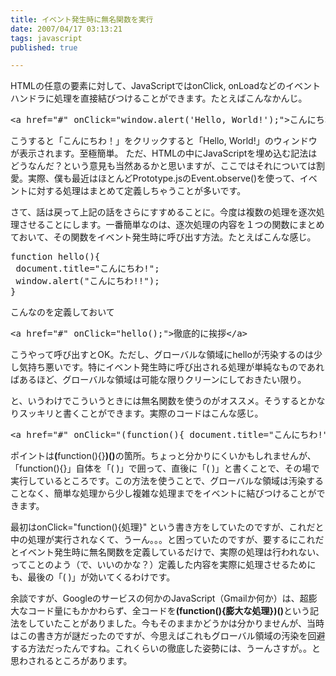 ```yaml
---
title: イベント発生時に無名関数を実行
date: 2007/04/17 03:13:21
tags: javascript
published: true

---
```


<p>
HTMLの任意の要素に対して、JavaScriptではonClick, onLoadなどのイベントハンドラに処理を直接結びつけることができます。たとえばこんなかんじ。
</p>

<p>
<pre>
&lt;a href="#" onClick="window.alert('Hello, World!');"&gt;こんにちわ！&lt;/a&gt;
</pre>
</p>

<p>
こうすると「こんにちわ！」をクリックすると「Hello, World!」のウィンドウが表示されます。至極簡単。
ただ、HTMLの中にJavaScriptを埋め込む記法はどうなんだ？という意見も当然あるかと思いますが、ここではそれについては割愛。実際、僕も最近はほとんどPrototype.jsのEvent.observe()を使って、イベントに対する処理はまとめて定義しちゃうことが多いです。
</p>

<p>さて、話は戻って上記の話をさらにすすめることに。今度は複数の処理を逐次処理させることにします。一番簡単なのは、逐次処理の内容を１つの関数にまとめておいて、その関数をイベント発生時に呼び出す方法。たとえばこんな感じ。</p>

<p>
<pre>
function hello(){
 document.title="こんにちわ!";
 window.alert("こんにちわ!!");
}
</pre>
</p>

<p>
こんなのを定義しておいて
<pre>
&lt;a href="#" onClick="hello();"&gt;徹底的に挨拶&lt;/a&gt;
</pre>
</p>

<p>
こうやって呼び出すとOK。ただし、グローバルな領域にhelloが汚染するのは少し気持ち悪いです。特にイベント発生時に呼び出される処理が単純なものであればあるほど、グローバルな領域は可能な限りクリーンにしておきたい限り。
</p>

<p>と、いうわけでこういうときには無名関数を使うのがオススメ。そうするとかなりスッキリと書くことができます。実際のコードはこんな感じ。</p>

<p>
<pre>
&lt;a href="#" onClick="(function(){ document.title="こんにちわ!"; window.alert("こんにちわ!!");})()"&gt;徹底的に挨拶&lt;/a&gt;
</pre>
</p>

<p>
ポイントは<b>(</b>function(){}<b>)()</b>の箇所。ちょっと分かりにくいかもしれませんが、「function(){}」自体を「( )」で囲って、直後に「( )」と書くことで、その場で実行しているところです。この方法を使うことで、グローバルな領域は汚染することなく、簡単な処理から少し複雑な処理までをイベントに結びつけることができます。
</p>

<p>
最初はonClick="function(){処理}" という書き方をしていたのですが、これだと中の処理が実行されなくて、うーん。。。と困っていたのですが、要するにこれだとイベント発生時に無名関数を定義しているだけで、実際の処理は行われない、ってことのよう（で、いいのかな？）定義した内容を実際に処理させるためにも、最後の「( )」が効いてくるわけです。
</p>

<p>余談ですが、Googleのサービスの何かのJavaScript（Gmailか何か）は、超膨大なコード量にもかかわらず、全コードを<b>(function(){膨大な処理})()</b>という記法をしていたことがありました。今もそのままかどうかは分かりませんが、当時はこの書き方が謎だったのですが、今思えばこれもグローバル領域の汚染を回避する方法だったんですね。これくらいの徹底した姿勢には、うーんさすが。。と思わされるところがあります。</p>
